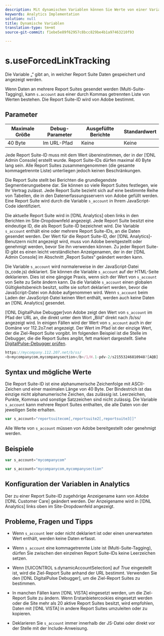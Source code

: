 ```yaml
---
description: Mit dynamischen Variablen können Sie Werte von einer Variablen in eine andere kopieren, ohne die vollständigen Werte mehrfach in die Bildanforderung auf Ihrer Site eingeben zu müssen.
keywords: Analytics Implementation
solution: null
title: Dynamische Variablen
translation-type: tm+mt
source-git-commit: f1ebe5e89f62957c8bcc829be4b1a97463210f93

---
```



# s.useForcedLinkTracking


Die Variable „“ gibt an, in welcher Report Suite Daten gespeichert und angezeigt werden.

Wenn Daten an mehrere Report Suites gesendet werden (Multi-Suite-Tagging), kann `s.account` aus einer durch Kommas getrennten Liste von Werten bestehen. Die Report Suite-ID wird von Adobe bestimmt.

## Parameter

| Maximale Größe | Debug-Parameter | Ausgefüllte Berichte | Standardwert |
|--- |--- |--- |--- |
| 40 Byte | Im URL-Pfad | Keine | Keine |

Jede Report Suite-ID muss mit dem Wert übereinstimmen, der in der [!DNL Admin Console] erstellt wurde. Report Suite-IDs dürfen maximal 40 Byte lang sein. Alle Report Suites zusammengenommen (die gesamte kommagetrennte Liste) unterliegen jedoch keinen Beschränkungen.

Die Report Suite stellt bei Berichten die grundlegendste Segmentierungsebene dar. Sie können so viele Report Suites festlegen, wie Ihr Vertrag zulässt. Jede Report Suite bezieht sich auf eine bestimmte Reihe von Tabellen, die in den Datenerfassungsservern von Adobe gefüllt werden. Eine Report Suite wird durch die Variable `s_account` in Ihrem JavaScript-Code identifiziert.

Die aktuelle Report Suite wird in [!DNL Analytics] oben links in den Berichten im Site-Dropdownfeld angezeigt. Jede Report Suite besitzt eine eindeutige ID, die als Report Suite-ID bezeichnet wird. Die Variable `s_account` enthält eine oder mehrere Report Suite-IDs, an die Daten gesendet werden. Der Wert für die Report Suite-ID, der [!DNL Analytics]-Benutzern nicht angezeigt wird, muss von Adobe bereitgestellt oder genehmigt werden, bevor Sie ihn verwenden können. Zu jeder Report Suite-ID gibt es einen leicht verständlichen Anzeigenamen, der in der [!DNL Admin Console] im Abschnitt „Report Suites“ geändert werden kann.

Die Variable `s_account` wird normalerweise in der JavaScript-Datei (s_code.js) deklariert. Sie können die Variable `s_account` auf der HTML-Seite deklarieren. Dies ist eine gängige Praxis, wenn sich der Wert von `s_account` von Seite zu Seite ändern kann. Da die Variable `s_account` einen globalen Gültigkeitsbereich besitzt, sollte sie sofort deklariert werden, bevor die JavaScript-Datei von Adobe aufgenommen wird. Wenn `s_account` beim Laden der JavaScript-Datei keinen Wert enthält, werden auch keine Daten an [!DNL Analytics] gesendet.

[!DNL DigitalPulse Debugger]von Adobe zeigt den Wert von `s_account` im Pfad der URL an, die direkt unter dem Wort „Bild“ direkt nach /b/ss/ angezeigt wird. In einigen Fällen wird der Wert von `s_account` auch in der Domäne vor 112.2o7.net angezeigt. Der Wert im Pfad ist der einzige Wert, der die Ziel-Report Suite vorgibt. Im folgenden Beispiel ist die Stelle im Debugger, die die Report Suites angibt, fett markiert dargestellt. Siehe   [DigitalPulse-Debugger prüfen](https://docs.adobe.com/content/help/en/analytics/implementation/testing-and-validation/debugger.html).

```js
https://mycompany.112.207.net/b/ss/ 
<b>mycompanycom,mycompanysection</b>/1/H.1-pdv-2/s21553246810948?[AQB]
```

## Syntax und mögliche Werte

Die Report Suite-ID ist eine alphanumerische Zeichenfolge mit ASCII-Zeichen und einer maximalen Länge von 40 Byte. Der Bindestrich ist das einzige nicht alphanumerische Zeichen, das zulässig ist. Leerzeichen, Punkte, Kommas und sonstige Satzzeichen sind nicht zulässig. Die Variable `s_account` kann mehrere Report Suites enthalten, die alle Daten von der jeweiligen Seite erhalten.

```js
var s_account="reportsuitecom[,reportsuite2[,reportsuite3]]"
```

Alle Werte von `s_account` müssen von Adobe bereitgestellt oder genehmigt werden.

## Beispiele

```js
var s_account="mycompanycom"
```

```js
var s_account="mycompanycom,mycompanysection"
```

## Konfiguration der Variablen in Analytics

Der zu einer Report Suite-ID zugehörige Anzeigename kann von Adobe [!DNL Customer Care] geändert werden. Der Anzeigename wird in [!DNL Analytics] links oben im Site-Dropdownfeld angezeigt.

## Probleme, Fragen und Tipps

* Wenn `s_account` leer oder nicht deklariert ist oder einen unerwarteten Wert enthält, werden keine Daten erfasst.
* Wenn `s_account` eine kommagetrennte Liste ist (Multi-Suite-Tagging), dürfen Sie zwischen den einzelnen Report Suite-IDs keine Leerzeichen setzen.
* Wenn [!UICONTROL s.dynamicAccountSelection] auf *True* eingestellt ist, wird die Ziel-Report Suite anhand der URL bestimmt. Verwenden Sie den [!DNL DigitalPulse Debugger], um die Ziel-Report Suites zu bestimmen.

* In manchen Fällen kann [!DNL VISTA] eingesetzt werden, um die Ziel-Report Suite zu ändern. Wenn Erstanbietercookies eingesetzt werden oder die Site mehr als 20 aktive Report Suites besitzt, wird empfohlen, Daten mit [!DNL VISTA] in andere Report Suites umzuleiten oder zu kopieren.

* Deklarieren Sie `s_account` immer innerhalb der JS-Datei oder direkt vor der Stelle mit der Include-Anweisung.
